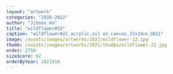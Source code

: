 ```yaml
---
layout: "artwork"
categories: "2018-2022"
author: "Jihoon Ha"
title: "wildflower#22"
caption: "wildflower#22_acrylic,oil on canvas_33×24㎝_2021"
image: /assets/images/artworks/2021/wildflower-22.jpg
thumb: /assets/images/artworks/2021/thumbs/wildflower-22.jpg
order: 2750
sizeScore: 02
orderByYear: 2021010
---
```

